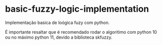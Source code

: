 # basic-fuzzy-logic-implementation
Implementação basica de loógica fuzy com python.

É importante resaltar que é recomendado rodar o algoritimo com python 10 ou no máximo python 11, devido a biblioteca skfuzzy.
